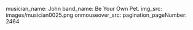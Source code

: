 musician_name: John
band_name: Be Your Own Pet.
img_src: images/musician0025.png
onmouseover_src: 
pagination_pageNumber: 2464